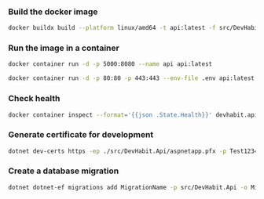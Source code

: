 ### Build the docker image

```sh
docker buildx build --platform linux/amd64 -t api:latest -f src/DevHabit.Api/Dockerfile .
```

### Run the image in a container

```sh
docker container run -d -p 5000:8080 --name api api:latest

docker container run -d -p 80:80 -p 443:443 --env-file .env api:latest
```

### Check health

```sh
docker container inspect --format='{{json .State.Health}}' devhabit.api
```

### Generate certificate for development

```sh
dotnet dev-certs https -ep ./src/DevHabit.Api/aspnetapp.pfx -p Test1234!
```

### Create a database migration

```sh
dotnet dotnet-ef migrations add MigrationName -p src/DevHabit.Api -o Migrations/Application
```
